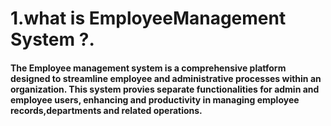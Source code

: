 # 1.what is EmployeeManagement System ?.
#### The Employee management system  is a comprehensive platform designed to streamline employee and administrative processes within an organization. This system provies separate functionalities for admin and employee users, enhancing and productivity in managing employee records,departments and related operations.
